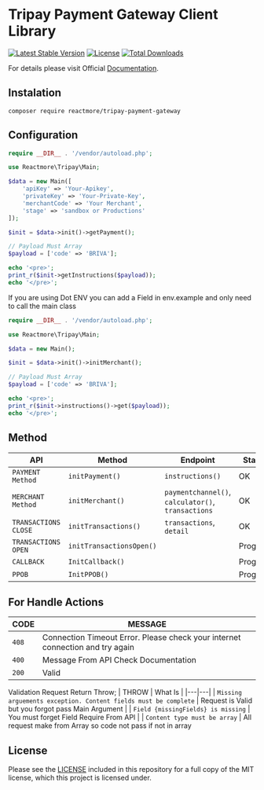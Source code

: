 Tripay Payment Gateway Client Library
===============
[![Latest Stable Version](http://poser.pugx.org/reactmore/tripay-payment-gateway/v)](https://packagist.org/packages/reactmore/tripay-payment-gateway) [![License](http://poser.pugx.org/reactmore/tripay-payment-gateway/license)](https://packagist.org/packages/reactmore/tripay-payment-gateway) [![Total Downloads](http://poser.pugx.org/reactmore/tripay-payment-gateway/downloads)](https://packagist.org/packages/reactmore/tripay-payment-gateway)

For details please visit Official [Documentation](https://payment.tripay.co.id/developer).

## Instalation
```
composer require reactmore/tripay-payment-gateway
```

## Configuration
```php
require __DIR__ . '/vendor/autoload.php';

use Reactmore\Tripay\Main;

$data = new Main([
    'apiKey' => 'Your-Apikey',
    'privateKey' => 'Your-Private-Key',
    'merchantCode' => 'Your Merchant',
    'stage' => 'sandbox or Productions'
]);

$init = $data->init()->getPayment();

// Payload Must Array
$payload = ['code' => 'BRIVA'];

echo '<pre>';
print_r($init->getInstructions($payload));
echo '</pre>';
```

If you are using Dot ENV you can add a Field in env.example and only need to call the main class

```php
require __DIR__ . '/vendor/autoload.php';

use Reactmore\Tripay\Main;

$data = new Main();

$init = $data->init()->initMerchant();

// Payload Must Array
$payload = ['code' => 'BRIVA'];

echo '<pre>';
print_r($init->instructions()->get($payload));
echo '</pre>';
```

## Method

| API  | Method | Endpoint | Status |
|---|---|---|---|
| `PAYMENT Method`| `initPayment()` | `instructions()` | OK |
| `MERCHANT Method`|  `initMerchant()` | `paymentchannel()`, `calculator()`, `transactions` | OK |
| `TRANSACTIONS CLOSE`|  `initTransactions()`| `transactions`, `detail` | OK |
| `TRANSACTIONS OPEN`| `initTransactionsOpen()` | | Progress |
| `CALLBACK`|  `InitCallback()` | | Progress |
| `PPOB`|  `InitPPOB()` | | Progress |

## For Handle Actions 


| CODE  | MESSAGE |
|---|---|
| `408` | Connection Timeout Error. Please check your internet connection and try again |
| `400` | Message From API Check Documentation |
| `200` | Valid |

Validation Request
Return Throw;
| THROW  | What Is |
|---|---|
| `Missing arguements exception. Content fields must be complete` | Request is Valid but you forgot pass Main Argument |
| `Field {missingFields} is missing` | You must forget Field Require From API |
| `Content type must be array` | All request make from Array so code not pass if not in array


## License

Please see the [LICENSE](LICENSE) included in this repository for a full copy of the MIT license, which this project is licensed under.



